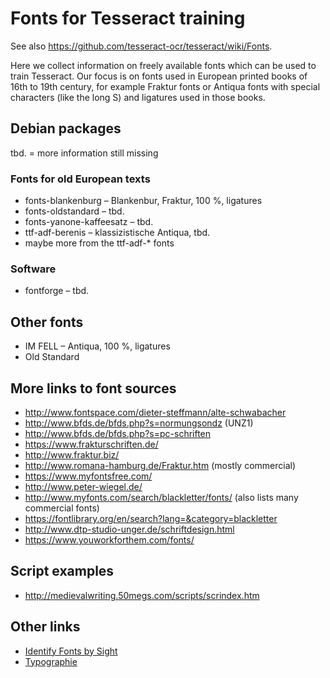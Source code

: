 # Fonts for Tesseract training

See also https://github.com/tesseract-ocr/tesseract/wiki/Fonts.

Here we collect information on freely available fonts which can be used to train Tesseract.
Our focus is on fonts used in European printed books of 16th to 19th century, for example Fraktur fonts or Antiqua fonts with special characters (like the long S) and ligatures used in those books.

## Debian packages

tbd. = more information still missing

### Fonts for old European texts

* fonts-blankenburg – Blankenbur, Fraktur, 100 %, ligatures
* fonts-oldstandard – tbd.
* fonts-yanone-kaffeesatz – tbd.
* ttf-adf-berenis – klassizistische Antiqua, tbd.
* maybe more from the ttf-adf-* fonts

### Software

* fontforge – tbd.

## Other fonts

* IM FELL – Antiqua, 100 %, ligatures
* Old Standard

## More links to font sources

* http://www.fontspace.com/dieter-steffmann/alte-schwabacher
* http://www.bfds.de/bfds.php?s=normungsondz (UNZ1)
* http://www.bfds.de/bfds.php?s=pc-schriften
* https://www.frakturschriften.de/
* http://www.fraktur.biz/
* http://www.romana-hamburg.de/Fraktur.htm (mostly commercial)
* https://www.myfontsfree.com/
* http://www.peter-wiegel.de/
* http://www.myfonts.com/search/blackletter/fonts/ (also lists many commercial fonts)
* https://fontlibrary.org/en/search?lang=&category=blackletter
* http://www.dtp-studio-unger.de/schriftdesign.html
* https://www.youworkforthem.com/fonts/

## Script examples

* http://medievalwriting.50megs.com/scripts/scrindex.htm

## Other links

* [Identify Fonts by Sight](https://www.fonts.com/de/id/by-sight)
* [Typographie](https://www.linotype.com/de/154/typografie.html)
